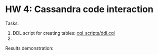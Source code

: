 # HW 4: Cassandra code interaction

Tasks:
1. DDL script for creating tables: [cql_scripts/ddl.cql](cql_scripts/ddl.cql)
1. 


Results demonstration: